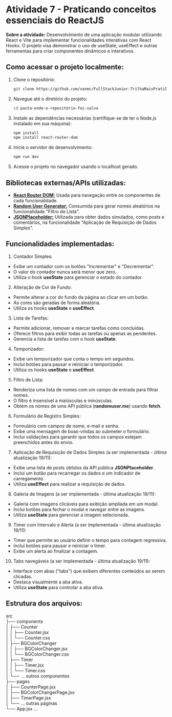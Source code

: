 # Atividade 7 - Praticando conceitos essenciais do ReactJS

**Sobre a atividade:** Desenvolvimento de uma aplicação modular utilizando React e Vite para implementar funcionalidades interativas com React Hooks. O projeto visa demonstrar o uso de useState, useEffect e outras ferramentas para criar componentes dinâmicos e interativos.

## Como acessar o projeto localmente:

1. Clone o repositório:
    ```bash
    git clone https://github.com/vanmc/FullStackJunior-TrilhaMaisPratiCodificaEdu/tree/8472a88fa7d727006a178159efb1a50019403e83/module04-ReactJS/Atividades/Atividade7-ConceitosEssenciais
    ```

2. Navegue até o diretório do projeto:
    ```bash
    cd pasta-onde-o-repositório-foi-salvo
    ```

3. Instale as dependências necessárias (certifique-se de ter o Node.js instalado em sua máquina):
    ```bash
    npm install
    npm install react-router-dom
    ```

4. Inicie o  servidor de desenvolvimento:
    ```bash
    npm run dev
    ```
5. Acesse o projeto no navegador usando o localhost gerado.

## Bibliotecas externas/APIs utilizadas:

- **[React Router DOM:](https://reactrouter.com/)** Usada para navegação entre os componentes de cada funcionalidade.
- **[Random User Generator:](https://randomuser.me/)** Consumida para gerar nomes aleatórios na funcionalidade "Filtro de Lista".
- **[JSONPlaceholder:](https://jsonplaceholder.typicode.com/)** Utilizada para obter dados simulados, como posts e comentários, na funcionalidade "Aplicação de Requisição de Dados Simples".

## Funcionalidades implementadas:
1. Contador Simples:
- Exibe um contador com os botões "Incrementar" e "Decrementar".
- O valor do contador nunca será menor que zero.
- Utiliza o hook **useState** para gerenciar o estado do contador.

2. Alteração de Cor de Fundo:
- Permite alterar a cor do fundo da página ao clicar em um botão.
- As cores são geradas de forma aleatória.
- Utiliza os hooks **useState** e **useEffect**.

3. Lista de Tarefas:
- Permite adicionar, remover e marcar tarefas como concluídas.
- Oferece filtros para exibir todas as tarefas ou apenas as pendentes.
- Gerencia a lista de tarefas com o hook **useState**.

4. Temporizador:
- Exibe um temporizador que conta o tempo em segundos.
- Inclui botões para pausar e reiniciar o temporizador.
- Utiliza os hooks **useState** e **useEffect**.

5. Filtro de Lista:
- Renderiza uma lista de nomes com um campo de entrada para filtrar nomes.
- O filtro é insensível a maiúsculas e minúsculas.
- Obtém os nomes de uma API pública (**randomuser.me**) usando **fetch**.

6. Formulário de Registro Simples:
- Formulário com campos de nome, e-mail e senha.
- Exibe uma mensagem de boas-vindas ao submeter o formulário.
- Inclui validações para garantir que todos os campos estejam preenchidos antes do envio.

7. Aplicação de Requisição de Dados Simples (a ser implementada - última atualização 19/11):
- Exibe uma lista de posts obtidos da API pública **JSONPlaceholder**.
- Inclui um botão para recarregar os dados e um indicador de carregamento.
- Utiliza **useEffect** para realizar a requisição de dados.

8. Galeria de Imagens (a ser implementada - última atualização 19/11):
- Galeria com imagens clicáveis para exibição ampliada em um modal.
- Inclui botões para fechar o modal e navegar entre as imagens.
- Utiliza **useState** para gerenciar a imagem selecionada.

9. Timer com Intervalo e Alerta (a ser implementada - última atualização 19/11):
- Timer que permite ao usuário definir o tempo para contagem regressiva.
- Inclui botões para pausar e reiniciar o timer.
- Exibe um alerta ao finalizar a contagem.

10. Tabs navegáveis (a ser implementada - última atualização 19/11):
- Interface com abas ("tabs") que exibem diferentes conteúdos ao serem clicadas.
- Destaca visualmente a aba ativa.
- Utiliza **useState** para controlar a aba ativa.

## Estrutura dos arquivos: 
src  
├── components  
│   ├── Counter  
│   │   ├── Counter.jsx  
│   │   └── Counter.css  
│   ├── BGColorChanger  
│   │   ├── BGColorChanger.jsx  
│   │   └── BGColorChanger.css  
│   ├── Timer  
│   │   ├── Timer.jsx  
│   │   └── Timer.css  
│   └── ... outros componentes  
├── pages  
│   ├── CounterPage.jsx  
│   ├── BGColorChangerPage.jsx  
│   ├── TimerPage.jsx  
│   └── ... outras páginas  
└── App.jsx ...



